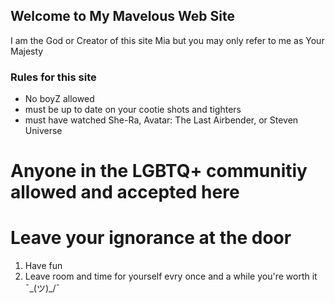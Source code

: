 ## Welcome to My Mavelous Web Site

I am the God or Creator of this site Mia but you may only refer to me as Your Majesty

### Rules for this site

- No boyZ allowed
- must be up to date on your cootie shots and tighters 
- must have watched She-Ra, Avatar: The Last Airbender, or Steven Universe

# Anyone in the LGBTQ+ communitiy allowed and accepted here
# Leave your ignorance at the door

1. Have fun
2. Leave room and time for yourself evry once and a while you're worth it
 ¯\_(ツ)_/¯
